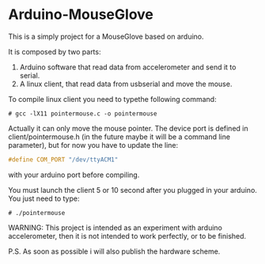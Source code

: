 Arduino-MouseGlove
==================

This is a simply project for a MouseGlove based on arduino.

It is composed by two parts:

1. Arduino software that read data from accelerometer and send it to serial.
2. A linux client, that read data from usbserial and move the mouse.

To compile linux client you need to typethe following command:

    # gcc -lX11 pointermouse.c -o pointermouse


Actually it can only move the mouse pointer. 
The device port is defined in client/pointermouse.h (in the future maybe it will be a command line parameter), but for now you have to
update the line:

 ```C
#define COM_PORT "/dev/ttyACM1"
 ```

with your arduino port before compiling.

You must launch the client 5 or 10 second after you plugged in your arduino. You just need to type:

    # ./pointermouse

WARNING: This project is intended as an experiment with arduino accelerometer, then it is not intended to work perfectly, 
or to be finished.


P.S. As soon as possible i will also publish the hardware scheme.
